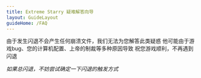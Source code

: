 ```yaml
---
title: Extreme Starry 疑难解答向导
layout: GuideLayout
guideHome: /FAQ
---
```


由于发生闪退不会产生任何崩溃文件，我们无法为您解答此类疑惑
他可能由于游戏bug、您的计算机配置、上帝的制裁等多种原因导致
祝您游戏顺利，不再遇到闪退

_如果总闪退，不妨尝试确定一下闪退的触发方式_
